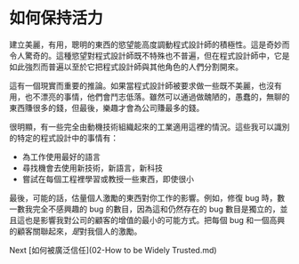 # 如何保持活力
[//]: # (Version:1.0.0)
建立美麗，有用，聰明的東西的慾望能高度調動程式設計師的積極性。這是奇妙而令人驚奇的。這種慾望對程式設計師既不特殊也不普遍，但在程式設計師中，它是如此強烈而普遍以至於它把程式設計師與其他角色的人們分割開來。

這有一個現實而重要的推論。如果當程式設計師被要求做一些既不美麗，也沒有用，也不漂亮的事情，他們會鬥志低落。雖然可以通過做醜陋的，愚蠢的，無聊的東西賺很多的錢，但最後，樂趣才會為公司賺最多的錢。

很明顯，有一些完全由動機技術組織起來的工業適用這裡的情況。這些我可以識別的特定的程式設計中的事情有：
- 為工作使用最好的語言
- 尋找機會去使用新技術，新語言，新科技
- 嘗試在每個工程裡學習或教授一些東西，即使很小

最後，可能的話，估量個人激勵的東西對你工作的影響。例如，修復 bug 時，數一數我完全不感興趣的 bug 的數目，因為這和仍然存在的 bug 數目是獨立的，並且這也是影響我對公司的顧客的增值的最小的可能方式。把每個 bug 和一個高興的顧客關聯起來，*是*對我個人的激勵。

Next [如何被廣泛信任](02-How to be Widely Trusted.md)
